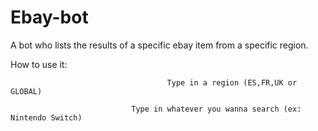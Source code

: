 # Ebay-bot
A bot who lists the results of a specific ebay item from a specific region.

How to use it: 

                                       Type in a region (ES,FR,UK or GLOBAL)
               
                               Type in whatever you wanna search (ex: Nintendo Switch)
